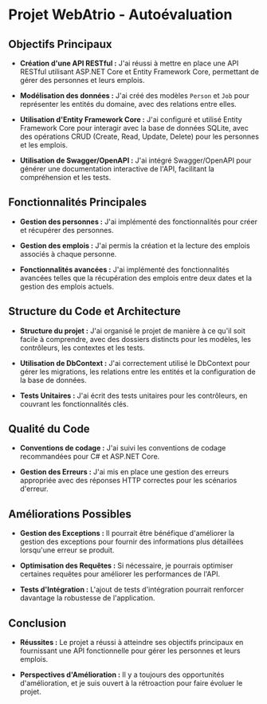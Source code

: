 # Projet WebAtrio - Autoévaluation

## Objectifs Principaux

- **Création d'une API RESTful :** J'ai réussi à mettre en place une API RESTful utilisant ASP.NET Core et Entity Framework Core, permettant de gérer des personnes et leurs emplois.

- **Modélisation des données :** J'ai créé des modèles `Person` et `Job` pour représenter les entités du domaine, avec des relations entre elles.

- **Utilisation d'Entity Framework Core :** J'ai configuré et utilisé Entity Framework Core pour interagir avec la base de données SQLite, avec des opérations CRUD (Create, Read, Update, Delete) pour les personnes et les emplois.

- **Utilisation de Swagger/OpenAPI :** J'ai intégré Swagger/OpenAPI pour générer une documentation interactive de l'API, facilitant la compréhension et les tests.

## Fonctionnalités Principales

- **Gestion des personnes :** J'ai implémenté des fonctionnalités pour créer et récupérer des personnes.

- **Gestion des emplois :** J'ai permis la création et la lecture des emplois associés à chaque personne.

- **Fonctionnalités avancées :** J'ai implémenté des fonctionnalités avancées telles que la récupération des emplois entre deux dates et la gestion des emplois actuels.

## Structure du Code et Architecture

- **Structure du projet :** J'ai organisé le projet de manière à ce qu'il soit facile à comprendre, avec des dossiers distincts pour les modèles, les contrôleurs, les contextes et les tests.

- **Utilisation de DbContext :** J'ai correctement utilisé le DbContext pour gérer les migrations, les relations entre les entités et la configuration de la base de données.

- **Tests Unitaires :** J'ai écrit des tests unitaires pour les contrôleurs, en couvrant les fonctionnalités clés.

## Qualité du Code

- **Conventions de codage :** J'ai suivi les conventions de codage recommandées pour C# et ASP.NET Core.

- **Gestion des Erreurs :** J'ai mis en place une gestion des erreurs appropriée avec des réponses HTTP correctes pour les scénarios d'erreur.

## Améliorations Possibles

- **Gestion des Exceptions :** Il pourrait être bénéfique d'améliorer la gestion des exceptions pour fournir des informations plus détaillées lorsqu'une erreur se produit.

- **Optimisation des Requêtes :** Si nécessaire, je pourrais optimiser certaines requêtes pour améliorer les performances de l'API.

- **Tests d'Intégration :** L'ajout de tests d'intégration pourrait renforcer davantage la robustesse de l'application.

## Conclusion

- **Réussites :** Le projet a réussi à atteindre ses objectifs principaux en fournissant une API fonctionnelle pour gérer les personnes et leurs emplois.

- **Perspectives d'Amélioration :** Il y a toujours des opportunités d'amélioration, et je suis ouvert à la rétroaction pour faire évoluer le projet.
